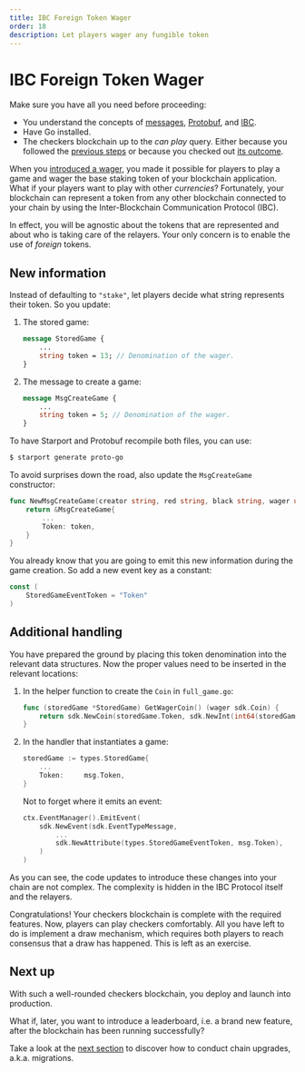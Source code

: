 ```yaml
---
title: IBC Foreign Token Wager
order: 18
description: Let players wager any fungible token
---
```


# IBC Foreign Token Wager

<HighlightBox type="info">

Make sure you have all you need before proceeding:

* You understand the concepts of [messages](../3-main-concepts/07-messages.md), [Protobuf](../3-main-concepts/09-protobuf.md), and [IBC](../3-main-concepts/16-ibc.md).
* Have Go installed.
* The checkers blockchain up to the _can play_ query. Either because you followed the [previous steps](./03-starport-15-can-play.md) or because you checked out [its outcome](https://github.com/cosmos/b9-checkers-academy-draft/tree/can-play-move-handler).

</HighlightBox>

When you [introduced a wager](./03-starport-13-game-wager.md), you made it possible for players to play a game and wager the base staking token of your blockchain application. What if your players want to play with other _currencies_? Fortunately, your blockchain can represent a token from any other blockchain connected to your chain by using the Inter-Blockchain Communication Protocol (IBC).

In effect, you will be agnostic about the tokens that are represented and about who is taking care of the relayers. Your only concern is to enable the use of _foreign_ tokens.

## New information

Instead of defaulting to `"stake"`, let players decide what string represents their token. So you update:

1. The stored game:
    ```protobuf [https://github.com/cosmos/b9-checkers-academy-draft/blob/9799e2cee1a0541932ec19d5cfdcdd955be0390f/proto/checkers/stored_game.proto#L21]
    message StoredGame {
        ...
        string token = 13; // Denomination of the wager.
    }
    ```

2. The message to create a game:

    ```protobuf [https://github.com/cosmos/b9-checkers-academy-draft/blob/9799e2cee1a0541932ec19d5cfdcdd955be0390f/proto/checkers/tx.proto#L46]
    message MsgCreateGame {
        ...
        string token = 5; // Denomination of the wager.
    }
    ```

To have Starport and Protobuf recompile both files, you can use:

```sh
$ starport generate proto-go
```

To avoid surprises down the road, also update the `MsgCreateGame` constructor:

```go [https://github.com/cosmos/b9-checkers-academy-draft/blob/9799e2cee1a0541932ec19d5cfdcdd955be0390f/x/checkers/types/message_create_game.go#L16]
func NewMsgCreateGame(creator string, red string, black string, wager uint64, token string) *MsgCreateGame {
    return &MsgCreateGame{
        ...
        Token: token,
    }
}
```

You already know that you are going to emit this new information during the game creation. So add a new event key as a constant:

```go [https://github.com/cosmos/b9-checkers-academy-draft/blob/9799e2cee1a0541932ec19d5cfdcdd955be0390f/x/checkers/types/keys.go#L56]
const (
    StoredGameEventToken = "Token"
)
```

## Additional handling

You have prepared the ground by placing this token denomination into the relevant data structures. Now the proper values need to be inserted in the relevant locations:

1. In the helper function to create the `Coin` in `full_game.go`:

    ```go [https://github.com/cosmos/b9-checkers-academy-draft/blob/9799e2cee1a0541932ec19d5cfdcdd955be0390f/x/checkers/types/full_game.go#L71-L73]
    func (storedGame *StoredGame) GetWagerCoin() (wager sdk.Coin) {
        return sdk.NewCoin(storedGame.Token, sdk.NewInt(int64(storedGame.Wager)))
    }
    ```

2. In the handler that instantiates a game:

    ```go [https://github.com/cosmos/b9-checkers-academy-draft/blob/9799e2cee1a0541932ec19d5cfdcdd955be0390f/x/checkers/keeper/msg_server_create_game.go#L30]
    storedGame := types.StoredGame{
        ...
        Token:     msg.Token,
    }
    ```

    Not to forget where it emits an event:

    ```go [https://github.com/cosmos/b9-checkers-academy-draft/blob/9799e2cee1a0541932ec19d5cfdcdd955be0390f/x/checkers/keeper/msg_server_create_game.go#L54]
    ctx.EventManager().EmitEvent(
        sdk.NewEvent(sdk.EventTypeMessage,
            ...
            sdk.NewAttribute(types.StoredGameEventToken, msg.Token),
        )
    )
    ```

As you can see, the code updates to introduce these changes into your chain are not complex. The complexity is hidden in the IBC Protocol itself and the relayers.

Congratulations! Your checkers blockchain is complete with the required features. Now, players can play checkers comfortably. All you have left to do is implement a draw mechanism, which requires both players to reach consensus that a draw has happened. This is left as an exercise.

## Next up

With such a well-rounded checkers blockchain, you deploy and launch into production.

What if, later, you want to introduce a leaderboard, i.e. a brand new feature, after the blockchain has been running successfully?

Take a look at the [next section](./03-starport-17-migration.md) to discover how to conduct chain upgrades, a.k.a. migrations.
